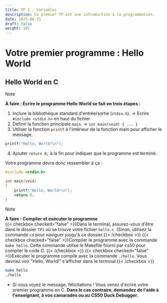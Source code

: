```yaml
---
title: TP 1 - Variables
description: Ce premier TP est une introduction à la programmation.
date: 2025-08-31
draft: false
weight: 102
---
```


# Votre premier programme : Hello World

## Hello World en C    

> [!note]  
> **À faire : Écrire le programme Hello World se fait en trois étapes :**  
> 1. Inclure la bibliothèque standard d'entrée/sortie (`stdio.h`). -> Ecrire `#include <stdio.h>` en haut du fichier
> 2. Définir la fonction principale `main`. -> `int main(void) { ... }`
> 3. Utiliser la fonction `printf` à l'intérieur de la fonction main pour afficher le message.
> 	```c
>   printf("Hello, World!\n");
>   ```
> 4. Ajouter `return 0;` à la fin pour indiquer que le programme est terminé.

Votre programme devra donc ressembler à ça : 
```c
#include <stdio.h>

int main(void)
{
    printf("Hello, World!\n");
    return 0;
}
```

> [!note]  
> **À faire : Compiler et exécuter le programme**  
> {{< checkbox checked="false" >}}Dans le terminal, assurez-vous d'être dans le dossier `TP1` où se trouve votre fichier `hello.c`. (Sinon, utilisez la commande `cd` pour naviguer jusqu'à ce dossier.{{< /checkbox >}}
> {{< checkbox checked="false" >}}Compiler le programme avec la commande `make hello`. Cette commande utilise le Makefile fourni par cs50 pour compiler le code C.    {{< /checkbox >}}
> {{< checkbox checked="false" >}}Exécuter le programme compilé avec la commande `./hello`. Vous devriez voir "Hello, World!" s'afficher dans le terminal.{{< /checkbox >}}
> ```bash
> make hello
> ./hello
> ```
> - Si vous voyez le message, félicitations ! Vous venez d'écrire   votre premier programme en C. **Dans le cas contraire, demandez de l'aide à l'enseignant, à vos camarades ou au CS50 Duck Debugger.**